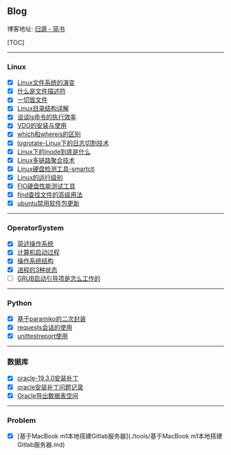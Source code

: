 ## Blog

博客地址: [归源 - 简书](https://www.jianshu.com/u/c68fc45881f2)

[TOC]

---

### Linux

- [x] [Linux文件系统的演变](./Linux/Linux文件系统的演变.md)
- [x] [什么是文件描述符](./Linux/什么是文件描述符.md)
- [x] [一切皆文件](./Linux/一切皆文件.md)
- [x] [Linux目录结构详解](./Linux/Linux目录结构详解.md)
- [x] [谈谈ls命令的执行效率](./Linux/谈谈ls命令的执行效率.md)
- [x] [VDO的安装与使用](./Linux/VDO的安装与使用.md)
- [x] [which和whereis的区别](./Linux/which和whereis的区别.md)
- [x] [logrotate-Linux下的日志切割技术](./Linux/logrotate-Linux下的日志切割技术.md)
- [x] [Linux下的inode到底是什么](./Linux/Linux下的inode到底是什么.md)
- [x] [Linux多链路聚合技术](./Linux/Linux多链路聚合技术.md)
- [x] [Linux硬盘检测工具-smartctl](./Linux/Linux硬盘检测工具-smartctl.md)
- [x] [Linux的运行级别](./Linux/Linux的启动级别.md)
- [x] [FIO硬盘性能测试工具](./Linux/FIO磁盘性能测试工具.md)
- [x] [find查找文件的高级用法](./Linux/find查找文件的高级用法.md)
- [x] [ubuntu禁用软件包更新](./Linux/ubuntu禁用软件包更新.md)

---

### OperatorSystem

- [x] [简述操作系统](./操作系统/简述操作系统.md)
- [x] [计算机启动过程](./操作系统/计算机启动过程.md)
- [x] [操作系统结构](./操作系统/操作系统结构.md)
- [x] [进程的3种状态](./操作系统/进程的3种状态.md)
- [ ] [GRUB启动引导项是怎么工作的](./操作系统/GRUB启动引导项是怎么工作的.md)

---

### Python

- [x] [基于paramiko的二次封装](./Python/基于paramiko的二次封装.md)
- [x] [requests会话的使用](./Python/requests会话的使用.md)
- [x] [unittestreport使用](./Python/unittestreport-自动化测试报告生成.md)

---

### 数据库

- [x] [oracle-19.3.0安装补丁](./数据库/oracle/oracle19c安装补丁.md)
- [x] [oracle安装补丁问题记录](./数据库/oracle/安装19c补丁出现的问题.md)
- [x] [Oracle导出数据表空间](./数据库/oracle/Oracle导出数据表空间.md)

---

### Problem

- [x] [基于MacBook m1本地搭建Gitlab服务器](./tools/基于MacBook m1本地搭建Gitlab服务器.md)
